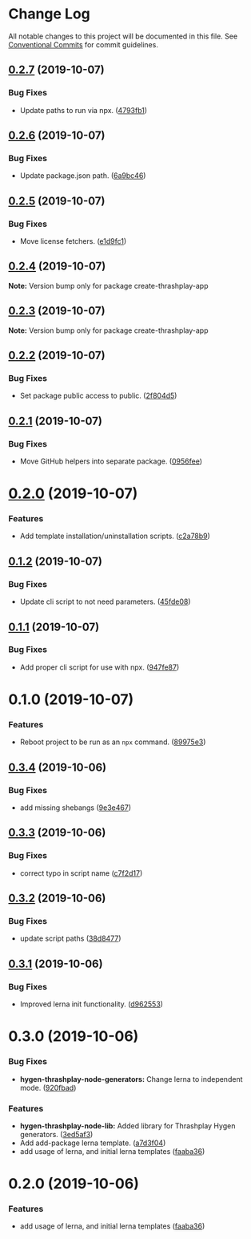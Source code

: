 # Change Log

All notable changes to this project will be documented in this file.
See [Conventional Commits](https://conventionalcommits.org) for commit guidelines.

## [0.2.7](https://github.com/thrashplay/thrashplay-app-creators/compare/create-thrashplay-app@0.2.6...create-thrashplay-app@0.2.7) (2019-10-07)


### Bug Fixes

* Update paths to run via npx. ([4793fb1](https://github.com/thrashplay/thrashplay-app-creators/commit/4793fb1))





## [0.2.6](https://github.com/thrashplay/thrashplay-app-creators/compare/create-thrashplay-app@0.2.5...create-thrashplay-app@0.2.6) (2019-10-07)


### Bug Fixes

* Update package.json path. ([6a9bc46](https://github.com/thrashplay/thrashplay-app-creators/commit/6a9bc46))





## [0.2.5](https://github.com/thrashplay/thrashplay-app-creators/compare/create-thrashplay-app@0.2.4...create-thrashplay-app@0.2.5) (2019-10-07)


### Bug Fixes

* Move license fetchers. ([e1d9fc1](https://github.com/thrashplay/thrashplay-app-creators/commit/e1d9fc1))





## [0.2.4](https://github.com/thrashplay/thrashplay-app-creators/compare/create-thrashplay-app@0.2.3...create-thrashplay-app@0.2.4) (2019-10-07)

**Note:** Version bump only for package create-thrashplay-app





## [0.2.3](https://github.com/thrashplay/thrashplay-app-creators/compare/create-thrashplay-app@0.2.2...create-thrashplay-app@0.2.3) (2019-10-07)

**Note:** Version bump only for package create-thrashplay-app





## [0.2.2](https://github.com/thrashplay/thrashplay-app-creators/compare/create-thrashplay-app@0.2.1...create-thrashplay-app@0.2.2) (2019-10-07)


### Bug Fixes

* Set package public access to public. ([2f804d5](https://github.com/thrashplay/thrashplay-app-creators/commit/2f804d5))





## [0.2.1](https://github.com/thrashplay/thrashplay-app-creators/compare/create-thrashplay-app@0.2.0...create-thrashplay-app@0.2.1) (2019-10-07)


### Bug Fixes

* Move GitHub helpers into separate package. ([0956fee](https://github.com/thrashplay/thrashplay-app-creators/commit/0956fee))





# [0.2.0](https://github.com/thrashplay/thrashplay-app-creators/compare/create-thrashplay-app@0.1.2...create-thrashplay-app@0.2.0) (2019-10-07)


### Features

* Add template installation/uninstallation scripts. ([c2a78b9](https://github.com/thrashplay/thrashplay-app-creators/commit/c2a78b9))





## [0.1.2](https://github.com/thrashplay/thrashplay-app-creators/compare/create-thrashplay-app@0.1.1...create-thrashplay-app@0.1.2) (2019-10-07)


### Bug Fixes

* Update cli script to not need parameters. ([45fde08](https://github.com/thrashplay/thrashplay-app-creators/commit/45fde08))





## [0.1.1](https://github.com/thrashplay/thrashplay-app-creators/compare/create-thrashplay-app@0.1.0...create-thrashplay-app@0.1.1) (2019-10-07)


### Bug Fixes

* Add proper cli script for use with npx. ([947fe87](https://github.com/thrashplay/thrashplay-app-creators/commit/947fe87))





# 0.1.0 (2019-10-07)


### Features

* Reboot project to be run as an `npx` command. ([89975e3](https://github.com/thrashplay/thrashplay-app-creators/commit/89975e3))





## [0.3.4](https://github.com/thrashplay/hygen-thrashplay-node-generators/compare/hygen-thrashplay-node-generators@0.3.3...hygen-thrashplay-node-generators@0.3.4) (2019-10-06)


### Bug Fixes

* add missing shebangs ([9e3e467](https://github.com/thrashplay/hygen-thrashplay-node-generators/commit/9e3e467))





## [0.3.3](https://github.com/thrashplay/hygen-thrashplay-node-generators/compare/hygen-thrashplay-node-generators@0.3.2...hygen-thrashplay-node-generators@0.3.3) (2019-10-06)


### Bug Fixes

* correct typo in script name ([c7f2d17](https://github.com/thrashplay/hygen-thrashplay-node-generators/commit/c7f2d17))





## [0.3.2](https://github.com/thrashplay/hygen-thrashplay-node-generators/compare/hygen-thrashplay-node-generators@0.3.1...hygen-thrashplay-node-generators@0.3.2) (2019-10-06)


### Bug Fixes

* update script paths ([38d8477](https://github.com/thrashplay/hygen-thrashplay-node-generators/commit/38d8477))





## [0.3.1](https://github.com/thrashplay/hygen-thrashplay-node-generators/compare/hygen-thrashplay-node-generators@0.3.0...hygen-thrashplay-node-generators@0.3.1) (2019-10-06)


### Bug Fixes

* Improved lerna init functionality. ([d962553](https://github.com/thrashplay/hygen-thrashplay-node-generators/commit/d962553))





# 0.3.0 (2019-10-06)


### Bug Fixes

* **hygen-thrashplay-node-generators:** Change lerna to independent mode. ([920fbad](https://github.com/thrashplay/hygen-thrashplay-node-generators/commit/920fbad))


### Features

* **hygen-thrashplay-node-lib:** Added library for Thrashplay Hygen generators. ([3ed5af3](https://github.com/thrashplay/hygen-thrashplay-node-generators/commit/3ed5af3))
* Add add-package lerna template. ([a7d3f04](https://github.com/thrashplay/hygen-thrashplay-node-generators/commit/a7d3f04))
* add usage of lerna, and initial lerna templates ([faaba36](https://github.com/thrashplay/hygen-thrashplay-node-generators/commit/faaba36))






# 0.2.0 (2019-10-06)


### Features

* add usage of lerna, and initial lerna templates ([faaba36](https://github.com/thrashplay/hygen-thrashplay-node-generators/commit/faaba36))
